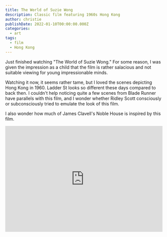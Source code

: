 ```yaml
---
title: The World of Suzie Wong
description: Classic film featuring 1960s Hong Kong
author: christie
publishDate: 2022-01-10T00:00:00.000Z
categories:
  - art
tags:
  - film
  - Hong Kong
---
```

Just finished watching "The World of Suzie Wong." For some reason, I was given the impression as a child that the film is rather salacious and not suitable viewing for young impressionable minds.

Watching it now, it seems rather tame, but I loved the scenes depicting Hong Kong in 1960. Ladder St looks so different these days compared to back then. I couldn't help noticing quite a few scenes from Blade Runner have parallels with this film, and I wonder whether Ridley Scott consciously or subconsciously tried to emulate the look of this film.

I also wonder how much of James Clavell's Noble House is inspired by this film.

<iframe src="https://www.facebook.com/plugins/post.php?href=https%3A%2F%2Fwww.facebook.com%2Fchris1.tham%2Fposts%2Fpfbid0LpUNh7Yoz143Us8PiZyuB93JSUf4R4WJSENMqb38woLbsZauzdLdmTXzs4JmckqHl&show_text=true&width=500" width="500" height="336" style="border:none;overflow:hidden" scrolling="no" frameborder="0" allowfullscreen="true" allow="autoplay; clipboard-write; encrypted-media; picture-in-picture; web-share"></iframe>
